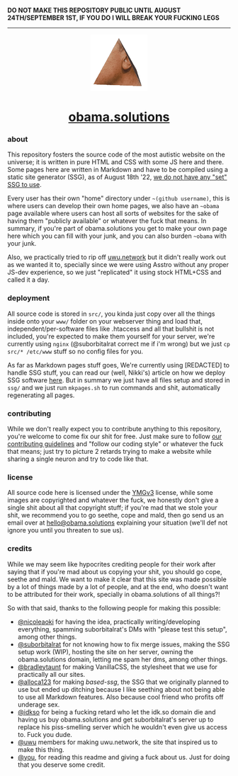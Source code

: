 **DO NOT MAKE THIS REPOSITORY PUBLIC UNTIL AUGUST 24TH/SEPTEMBER 1ST, IF YOU DO I WILL BREAK YOUR FUCKING LEGS**

---

<div align="center">
	<img src="src/ast/branding/readme.gif" alt="Look at this handsome man, how he spins after being painfully tortured and turned into a prism! (also fuck you, let me load a 318k gif of Hi-Res Obama Prism spinning)">
	<h1><a href="https://obama.solutions">obama.solutions</a></h1>
</div>

### about

This repository fosters the source code of the most autistic website on the universe; it is written in pure HTML and CSS with some JS here and there. Some pages here are written in Markdown and have to be compiled using a static site generator (SSG), as of August 18th '22, [we do not have any "set" SSG to use](https://obama.solutions/~nicoleaoki/articles/markdown-in-obama.html).

Every user has their own "home" directory under `~(github username)`, this is where users can develop their own home pages, we also have an `~obama` page available where users can host all sorts of websites for the sake of having them "publicly available" or whatever the fuck that means. In summary, if you're part of obama.solutions you get to make your own page here which you can fill with your junk, and you can also burden `~obama` with your junk.

Also, we practically tried to rip off [uwu.network](https://uwu.network) but it didn't really work out as we wanted it to, specially since we were using Asstro without any proper JS-dev experience, so we just "replicated" it using stock HTML+CSS and called it a day.

### deployment

All source code is stored in `src/`, you kinda just copy over all the things inside onto your `www/` folder on your webserver thing and load that, independent/per-software files like .htaccess and all that bullshit is not included, you're expected to make them yourself for your server, we're currently using `nginx` (@suborbitalrat correct me if i'm wrong) but we just `cp src/* /etc/www` stuff so no config files for you.

As far as Markdown pages stuff goes, We're currently using [REDACTED] to handle SSG stuff, you can read our (well, Nikki's) article on how we deploy SSG software [here](https://obama.solutions/~nicoleaoki/articles/markdown-in-obama.html). But in summary we just have all files setup and stored in `ssg/` and we just run `mkpages.sh` to run commands and shit, automatically regenerating all pages.

### contributing

While we don't really expect you to contribute anything to this repository, you're welcome to come fix our shit for free. Just make sure to follow [our contributing guidelines](http://krisp.sdf.org/contributing.html) and "follow our coding style" or whatever the fuck that means; just try to picture 2 retards trying to make a website while sharing a single neuron and try to code like that.

### license

All source code here is licensed under the [YMGv3](https://github.com/citizensixtynine/ymg-v3) license, while some images are copyrighted and whatever the fuck, we honestly don't give a single shit about all that copyright stuff; if you're mad that we stole your shit, we recommend you to go seethe, cope and mald, then go send us an email over at <hello@obama.solutions> explaining your situation (we'll def not ignore you until you threaten to sue us).

### credits

While we may seem like hypocrites crediting people for their work after saying that if you're mad about us copying your shit, you should go cope, seethe and mald. We want to make it clear that this site was made possible by a lot of things made by a lot of people, and at the end, who doesn't want to be attributed for their work, specially in obama.solutions of all things?!

So with that said, thanks to the following people for making this possible:

- [@nicoleaoki](https://github.com/nicoleaoki) for having the idea, practically writing/developing everything, spamming suborbitalrat's DMs with "please test this setup", among other things.
- [@suborbitalrat](https://github.com/suborbitalrat) for not knowing how to fix merge issues, making the SSG setup work (WIP), hosting the site on her server, owning the obama.solutions domain, letting me spam her dms, among other things.
- [@bradleytaunt](https://github.com/bradleytaunt) for making VanillaCSS, the stylesheet that we use for practically all our sites.
- [@alloca123](https://github.com/alloca123) for making *based-ssg*, the SSG that we originally planned to use but ended up ditching because I like seething about not being able to use all Markdown features. Also because cool friend who profits off underage sex.
- [@idkso](https://github.com/idkso) for being a fucking retard who let the idk.so domain die and having us buy obama.solutions and get suborbitalrat's server up to replace his piss-smelling server which he wouldn't even give us access to. Fuck you dude.
- [@uwu](https://github.com/uwu) members for making uwu.network, the site that inspired us to make this thing.
- [@you](https://github.com/settings), for reading this readme and giving a fuck about us. Just for doing that you deserve some credit.